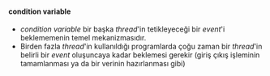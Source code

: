 #### condition variable

- _condition variable_ bir başka _thread_'in tetikleyeceği bir _event_'i beklememenin temel mekanizmasıdır. 
- Birden fazla _thread_'in kullanıldığı programlarda çoğu zaman bir _thread_'in belirli bir _event_ oluşuncaya kadar beklemesi gerekir (giriş çıkış işleminin tamamlanması ya da bir verinin hazırlanması gibi)
